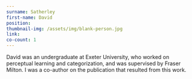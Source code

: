 ```yaml
---
surname: Satherley
first-name: David
position: 
thumbnail-img: /assets/img/blank-person.jpg
link: 
co-count: 1
---
```


David was an undergraduate at Exeter University, who worked on perceptual learning and categorization, and was supervised by Fraser Milton. I was a co-author on the publication that resulted from this work.


